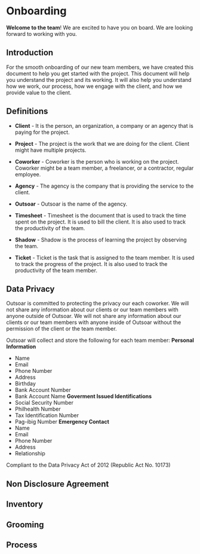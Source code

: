 # Onboarding

**Welcome to the team**! We are excited to have you on board. We are looking forward to working with you.

## Introduction

For the smooth onboarding of our new team members, we have created this document to help you get started with the project. This document will help you understand the project and its working. It will also help you understand how we work, our process, how we engage with the client, and how we provide value to the client.

## Definitions

- **Client** - It is the person, an organization, a company or an agency that is paying for the project.

- **Project** - The project is the work that we are doing for the client. Client might have multiple projects. 

- **Coworker** - Coworker is the person who is working on the project. Coworker might be a team member, a freelancer, or a contractor, regular employee.

- **Agency** - The agency is the company that is providing the service to the client.

- **Outsoar** - Outsoar is the name of the agency.

- **Timesheet** - Timesheet is the document that is used to track the time spent on the project. It is used to bill the client. It is also used to track the productivity of the team.

- **Shadow** - Shadow is the process of learning the project by observing the team.
  
- **Ticket** - Ticket is the task that is assigned to the team member. It is used to track the progress of the project. It is also used to track the productivity of the team member.

## Data Privacy 

Outsoar is committed to protecting the privacy our each coworker. We will not share any information about our clients or our team members with anyone outside of Outsoar. We will not share any information about our clients or our team members with anyone inside of Outsoar without the permission of the client or the team member. 

Outsoar will collect and store the following for each team member:
**Personal Information**
- Name
- Email
- Phone Number
- Address
- Birthday
- Bank Account Number 
- Bank Account Name
**Goverment Issued Identifications**
- Social Security Number
- Philhealth Number
- Tax Identification Number
- Pag-ibig Number
**Emergency Contact**
- Name
- Email
- Phone Number
- Address
- Relationship


Compliant to the Data Privacy Act of 2012 (Republic Act No. 10173)

## Non Disclosure Agreement

## Inventory 

## Grooming 

## Process